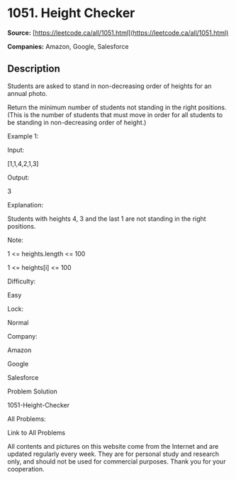 # 1051. Height Checker

**Source:** [https://leetcode.ca/all/1051.html](https://leetcode.ca/all/1051.html)

**Companies:** Amazon, Google, Salesforce

## Description

Students are asked to stand in non-decreasing order of heights for an annual photo.

Return the minimum number of students not standing in the right positions.  (This is the
        number of students that must move in order for all students to be standing in non-decreasing
        order of height.)

Example 1:

Input:

[1,1,4,2,1,3]

Output:

3

Explanation:

Students with heights 4, 3 and the last 1 are not standing in the right positions.

Note:

1 <= heights.length <= 100

1 <= heights[i] <= 100

Difficulty:

Easy

Lock:

Normal

Company:

Amazon

Google

Salesforce

Problem Solution

1051-Height-Checker

All Problems:

Link to All Problems

All contents and pictures on this website come from the Internet and are updated regularly every week. They are for personal study and research only, and should not be used for commercial purposes. Thank you for your cooperation.

